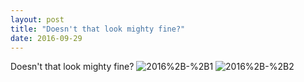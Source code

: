 ```yaml
---
layout: post
title: "Doesn't that look mighty fine?"
date: 2016-09-29 
---
```

Doesn&#39;t that look mighty fine?﻿
![2016%2B-%2B1](/k100-project/Photos/2016-09-29/2016%2B-%2B1)
![2016%2B-%2B2](/k100-project/Photos/2016-09-29/2016%2B-%2B2)